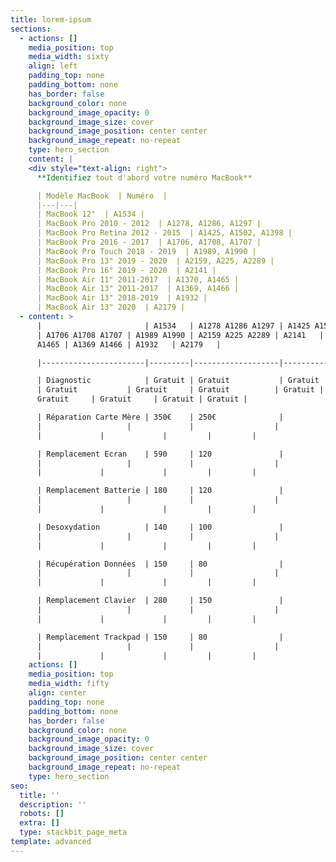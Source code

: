 ```yaml
---
title: lorem-ipsum
sections:
  - actions: []
    media_position: top
    media_width: sixty
    align: left
    padding_top: none
    padding_bottom: none
    has_border: false
    background_color: none
    background_image_opacity: 0
    background_image_size: cover
    background_image_position: center center
    background_image_repeat: no-repeat
    type: hero_section
    content: |
    <div style="text-align: right">
      **Identifiez tout d'abord votre numéro MacBook**

      | Modèle MacBook  | Numéro  |
      |---|---|
      | MacBook 12"  | A1534 |
      | MacBook Pro 2010 - 2012  | A1278, A1286, A1297 |
      | MacBook Pro Retina 2012 - 2015  | A1425, A1502, A1398 |
      | MacBook Pro 2016 - 2017  | A1706, A1708, A1707 |
      | MacBook Pro Touch 2018 - 2019  | A1989, A1990 |
      | MacBook Pro 13" 2019 - 2020  | A2159, A225, A2289 |
      | MacBook Pro 16" 2019 - 2020  | A2141 |
      | MacBook Air 11" 2011-2017  | A1370, A1465 |
      | MacBook Air 13" 2011-2017  | A1369, A1466 |
      | MacBook Air 13" 2018-2019  | A1932 |
      | MacBook Air 13" 2020  | A2179 |
  - content: >
      |                       | A1534   | A1278 A1286 A1297 | A1425 A1502 A1398
      | A1706 A1708 A1707 | A1989 A1990 | A2159 A225 A2289 | A2141   | A1370
      A1465 | A1369 A1466 | A1932   | A2179   |

      |-----------------------|---------|-------------------|-------------------|-------------------|-------------|------------------|---------|-------------|-------------|---------|---------|

      | Diagnostic            | Gratuit | Gratuit           | Gratuit          
      | Gratuit           | Gratuit     | Gratuit          | Gratuit |
      Gratuit     | Gratuit     | Gratuit | Gratuit |

      | Réparation Carte Mère | 350€    | 250€              |                  
      |                   |             |                  |        
      |             |             |         |         |

      | Remplacement Ecran    | 590     | 120               |                  
      |                   |             |                  |        
      |             |             |         |         |

      | Remplacement Batterie | 180     | 120               |                  
      |                   |             |                  |        
      |             |             |         |         |

      | Desoxydation          | 140     | 100               |                  
      |                   |             |                  |        
      |             |             |         |         |

      | Récupération Données  | 150     | 80                |                  
      |                   |             |                  |        
      |             |             |         |         |

      | Remplacement Clavier  | 280     | 150               |                  
      |                   |             |                  |        
      |             |             |         |         |

      | Remplacement Trackpad | 150     | 80                |                  
      |                   |             |                  |        
      |             |             |         |         |
    actions: []
    media_position: top
    media_width: fifty
    align: center
    padding_top: none
    padding_bottom: none
    has_border: false
    background_color: none
    background_image_opacity: 0
    background_image_size: cover
    background_image_position: center center
    background_image_repeat: no-repeat
    type: hero_section
seo:
  title: ''
  description: ''
  robots: []
  extra: []
  type: stackbit_page_meta
template: advanced
---
```

